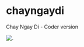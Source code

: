 # chayngaydi
Chay Ngay Di - Coder version

![.](https://img.shields.io/badge/views-542-brightgreen.svg)

